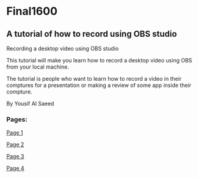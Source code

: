 # Final1600
## A tutorial of how to record using OBS studio
Recording a desktop video using OBS studio

This tutorial will make you learn how to record a desktop video using OBS from your local machine.

The tutorial is people who want to learn how to record a video in their comptures for a presentation or making a review of some app inside their compture.

By Yousif Al Saeed

### Pages:

[Page 1](https://github.com/YousifAlSaeed/Final1600/blob/main/Page1.md)

[Page 2](https://github.com/YousifAlSaeed/Final1600/blob/main/Page2.md)

[Page 3](https://github.com/YousifAlSaeed/Final1600/blob/main/Page3.md)

[Page 4](https://github.com/YousifAlSaeed/Final1600/blob/main/Page4.md)

